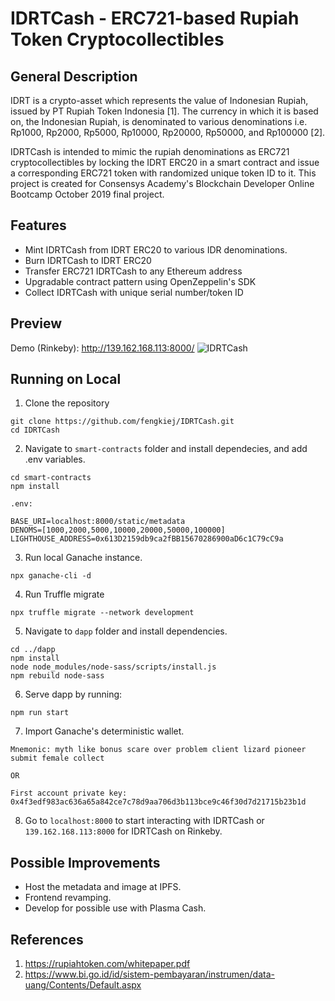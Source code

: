 # IDRTCash - ERC721-based Rupiah Token Cryptocollectibles
## General Description ##
IDRT is a crypto-asset which represents the value of Indonesian Rupiah, issued by PT Rupiah Token Indonesia [1]. The currency in which it is based on, the Indonesian Rupiah, is denominated to various denominations i.e. Rp1000, Rp2000, Rp5000, Rp10000, Rp20000, Rp50000, and Rp100000 [2]. 

IDRTCash is intended to mimic the rupiah denominations as ERC721 cryptocollectibles by locking the IDRT ERC20 in a smart contract and issue a corresponding ERC721 token with randomized unique token ID to it. This project is created for Consensys Academy's Blockchain Developer Online Bootcamp October 2019 final project.

## Features ##
* Mint IDRTCash from IDRT ERC20 to various IDR denominations.
* Burn IDRTCash to IDRT ERC20
* Transfer ERC721 IDRTCash to any Ethereum address
* Upgradable contract pattern using OpenZeppelin's SDK
* Collect IDRTCash with unique serial number/token ID

## Preview ##
Demo (Rinkeby): http://139.162.168.113:8000/
![IDRTCash](https://user-images.githubusercontent.com/14020439/73609794-b85a6700-4603-11ea-9509-1371a8e86500.gif)

## Running on Local ##
1. Clone the repository
```
git clone https://github.com/fengkiej/IDRTCash.git
cd IDRTCash
```

2. Navigate to `smart-contracts` folder and install dependecies, and add .env variables.
```
cd smart-contracts
npm install
```
`.env:`
```
BASE_URI=localhost:8000/static/metadata
DENOMS=[1000,2000,5000,10000,20000,50000,100000]
LIGHTHOUSE_ADDRESS=0x613D2159db9ca2fBB15670286900aD6c1C79cC9a
```

3. Run local Ganache instance.
```
npx ganache-cli -d
```

4. Run Truffle migrate
```
npx truffle migrate --network development
```

5. Navigate to `dapp` folder and install dependencies.
```
cd ../dapp
npm install
node node_modules/node-sass/scripts/install.js
npm rebuild node-sass
```

6. Serve dapp by running:
```
npm run start
```

7. Import Ganache's deterministic wallet.
```
Mnemonic: myth like bonus scare over problem client lizard pioneer submit female collect

OR

First account private key: 0x4f3edf983ac636a65a842ce7c78d9aa706d3b113bce9c46f30d7d21715b23b1d
```

8. Go to `localhost:8000` to start interacting with IDRTCash or `139.162.168.113:8000` for IDRTCash on Rinkeby.

## Possible Improvements ##
- Host the metadata and image at IPFS.
- Frontend revamping.
- Develop for possible use with Plasma Cash.

## References ##
1. https://rupiahtoken.com/whitepaper.pdf
2. https://www.bi.go.id/id/sistem-pembayaran/instrumen/data-uang/Contents/Default.aspx
